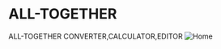 # ALL-TOGETHER
ALL-TOGETHER CONVERTER,CALCULATOR,EDITOR
![Home](https://user-images.githubusercontent.com/97044498/163800232-074880c0-74b8-4fb6-8ce5-4dee2fb97fa0.png)
